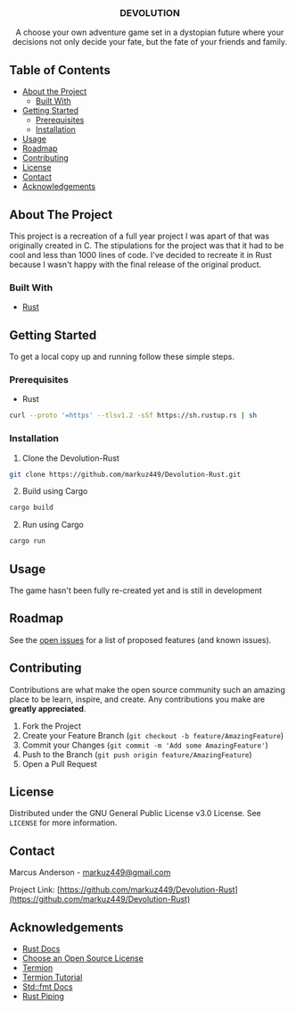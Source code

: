 <!-- PROJECT LOGO -->
<br />
<p align="center">
  <a href="https://github.com/markuz449/Devolution-Rust">
  </a>

  <h3 align="center">DEVOLUTION</h3>

  <p align="center">
    A choose your own adventure game set in a dystopian future where your decisions not only decide your fate, but the fate of your friends and family.
  </p>
</p>



<!-- TABLE OF CONTENTS -->
## Table of Contents

* [About the Project](#about-the-project)
  * [Built With](#built-with)
* [Getting Started](#getting-started)
  * [Prerequisites](#prerequisites)
  * [Installation](#installation)
* [Usage](#usage)
* [Roadmap](#roadmap)
* [Contributing](#contributing)
* [License](#license)
* [Contact](#contact)
* [Acknowledgements](#acknowledgements)



<!-- ABOUT THE PROJECT -->
## About The Project

This project is a recreation of a full year project I was apart of that was originally created in C. The stipulations for the project was that it had to be cool and less than 1000 lines of code. I've decided to recreate it in Rust because I wasn't happy with the final release of the original product. 

### Built With

* [Rust](https://www.rust-lang.org/)



<!-- GETTING STARTED -->
## Getting Started

To get a local copy up and running follow these simple steps.

### Prerequisites

* Rust
```sh
curl --proto '=https' --tlsv1.2 -sSf https://sh.rustup.rs | sh
```

### Installation
 
1. Clone the Devolution-Rust
```sh
git clone https://github.com/markuz449/Devolution-Rust.git
```
2. Build using Cargo
```sh
cargo build
```
2. Run using Cargo
```sh
cargo run
```


<!-- USAGE EXAMPLES -->
## Usage

The game hasn't been fully re-created yet and is still in development



<!-- ROADMAP -->
## Roadmap

See the [open issues](https://github.com/markuz449/Devolution-Rust/issues) for a list of proposed features (and known issues).



<!-- CONTRIBUTING -->
## Contributing

Contributions are what make the open source community such an amazing place to be learn, inspire, and create. Any contributions you make are **greatly appreciated**.

1. Fork the Project
2. Create your Feature Branch (`git checkout -b feature/AmazingFeature`)
3. Commit your Changes (`git commit -m 'Add some AmazingFeature'`)
4. Push to the Branch (`git push origin feature/AmazingFeature`)
5. Open a Pull Request



<!-- LICENSE -->
## License

Distributed under the GNU General Public License v3.0 License. See `LICENSE` for more information.



<!-- CONTACT -->
## Contact

Marcus Anderson - markuz449@gmail.com

Project Link: [https://github.com/markuz449/Devolution-Rust](https://github.com/markuz449/Devolution-Rust)



<!-- ACKNOWLEDGEMENTS -->
## Acknowledgements

* [Rust Docs](https://doc.rust-lang.org/book/ch00-00-introduction.html)
* [Choose an Open Source License](https://choosealicense.com)
* [Termion](https://docs.rs/termion/1.5.6/termion/index.html)
* [Termion Tutorial](http://ticki.github.io/blog/making-terminal-applications-in-rust-with-termion/)
* [Std::fmt Docs](https://doc.rust-lang.org/std/fmt/)
* [Rust Piping](https://www.reddit.com/r/rust/comments/38jhva/piping_string_to_child_process_stdin/)

